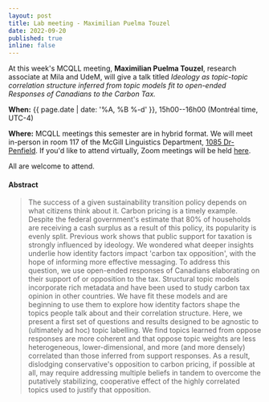 ```yaml
---
layout: post
title: Lab meeting - Maximilian Puelma Touzel
date: 2022-09-20
published: true
inline: false
---
```


At this week's MCQLL meeting, **Maximilian Puelma Touzel**, research associate at Mila and UdeM, will give a talk titled _Ideology as topic-topic correlation structure inferred from topic models fit to open-ended Responses of Canadians to the Carbon Tax._


__When:__ {{ page.date | date: '%A, %B %-d' }}, 15h00--16h00 (Montréal time, UTC-4)

__Where:__  MCQLL meetings this semester are in hybrid format.  We will meet in-person in room 117 of the McGill Linguistics Department, [1085 Dr-Penfield](https://maps.mcgill.ca/?cmp=1&txt=EN&id=Penfield1085). If you'd like to attend virtually, Zoom meetings will be held [here](https://mcgill.zoom.us/j/84089215248?pwd=UkpMK1FEV2dTaVpGSDMzLzJtNWFhUT09).

All are welcome to attend.


#### Abstract
<blockquote>
The success of a given sustainability transition policy depends on what citizens think about it. Carbon pricing is a timely example. Despite the federal government's estimate that 80% of households are receiving a cash surplus as a result of this policy, its popularity is evenly split. Previous work shows that public support for taxation is strongly influenced by ideology. We wondered what deeper insights underlie how identity factors impact 'carbon tax opposition', with the hope of informing more effective messaging. To address this question, we use open-ended responses of Canadians elaborating on their support of or opposition to the tax. Structural topic models incorporate rich metadata and have been used to study carbon tax opinion in other countries. We have fit these models and are beginning to use them to explore how identity factors shape the topics people talk about and their correlation structure. Here, we present a first set of questions and results designed to be agnostic to (ultimately ad hoc) topic labelling. We find topics learned from oppose responses are more coherent and that oppose topic weights are less heterogeneous, lower-dimensional, and more (and more densely) correlated than those inferred from support responses. As a result, dislodging conservative's opposition to carbon pricing, if possible at all, may require addressing multiple beliefs in tandem to overcome the putatively stabilizing, cooperative effect of the highly correlated topics used to justify that opposition. 
</blockquote>

